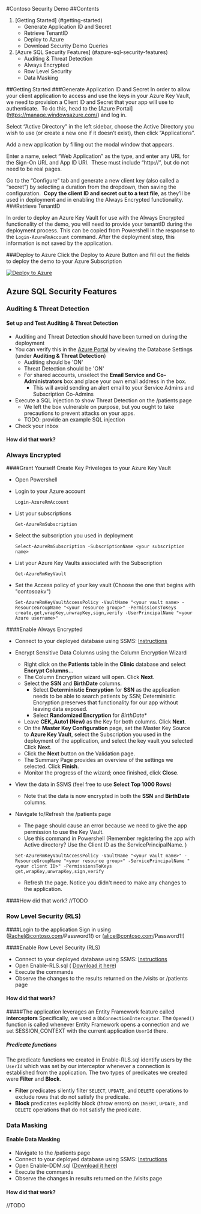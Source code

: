 #Contoso Security Demo
##Contents
1. [Getting Started] (#getting-started) 
	* Generate Application ID and Secret
	* Retrieve TenantID
	* Deploy to Azure
	* Download Security Demo Queries
2. [Azure SQL Security Features] (#azure-sql-security-features) 
	* Auditing & Threat Detection
	* Always Encrypted 
	* Row Level Security 
	* Data Masking

##Getting Started
###Generate Application ID and Secret
In order to allow your client application to access and use the keys in your Azure Key Vault, we need to provision a Client ID and Secret that your app will use to authenticate.&nbsp; To do this, head to the [Azure Portal] (https://manage.windowsazure.com/) and log in.

Select &ldquo;Active Directory&rdquo; in the left sidebar, choose the Active Directory you wish to use (or create a new one if it doesn&rsquo;t exist), then click &ldquo;Applications&rdquo;.

Add a new application by filling out the modal window that appears.

Enter a name, select &ldquo;Web Application&rdquo; as the type, and enter any URL for the Sign-On URL and App ID URI.&nbsp; These must include &ldquo;http://&rdquo;, but do not need to be real pages.&nbsp; 

Go to the &ldquo;Configure&rdquo; tab and generate a new client key (also called a &ldquo;secret&rdquo;) by selecting a duration from the dropdown, then saving the configuration.&nbsp; <strong>Copy the client ID and secret out to a text file</strong>, as they&rsquo;ll be used in deployment and in enabling the Always Encrypted functionality.
###Retrieve TenantID

In order to deploy an Azure Key Vault for use with the Always Encrypted functionality of the demo, you will need to provide your tenantID during the deployment process. This can be copied from Powershell in the response to the `Login-AzureRmAccount` command. After the deployment step, this information is not saved by the application. 

###Deploy to Azure 
Click the Deploy to Azure Button and fill out the fields to deploy the demo to your Azure Subscription

[![Deploy to Azure](http://azuredeploy.net/deploybutton.png)](https://azuredeploy.net/)

## Azure SQL Security Features 
### Auditing & Threat Detection
#### Set up and Test Auditing & Threat Detection 

+ Auditing and Threat Detection should have been turned on during the deployment
+ You can verify this in the [Azure Portal](portal.azure.com) by viewing the Database Settings (under **Auditing & Threat Detection**)
	- Auditing should be 'ON'
	- Threat Detection should be 'ON'
	- For shared accounts, unselect the **Email Service and Co-Administrators** box and place your own email address in the box. 
		* This will avoid sending an alert email to your Service Admins and Subscription Co-Admins
+ Execute a SQL injection to show Threat Detection on the /patients page
	- We left the box vulnerable on purpose, but you ought to take precautions to prevent attacks on your apps.
	- TODO: provide an example SQL injection
+ Check your inbox 

#### How did that work? 

### Always Encrypted 
####Grant Yourself Create Key Priveleges to your Azure Key Vault
+ Open Powershell
+ Login to your Azure account

	`Login-AzureRmAccount`
+ List your subscriptions

	`Get-AzureRmSubscription`
+ Select the subscription you used in deployment

	`Select-AzureRmSubscription -SubscriptionName <your subscription name>`
+ List your Azure Key Vaults associated with the Subscription

	`Get-AzureRmKeyVault`
+ Set the Access policy of your key vault (Choose the one that begins with "contosoakv")

	`Set-AzureRmKeyVaultAccessPolicy -VaultName "<your vault name> -ResourceGroupName "<your resource group>" -PermissionsToKeys create,get,wrapKey,unwrapKey,sign,verify -UserPrincipalName "<your Azure username>"`

####Enable Always Encrypted
+ Connect to your deployed database using SSMS: [Instructions]()
+ Encrypt Sensitive Data Columns using the Column Encryption Wizard 
	- Right click on the **Patients** table in the **Clinic** database and select **Encrypt Columns...**
	- The Column Encryption wizard will open. Click **Next**.
	- Select the **SSN** and **BirthDate** columns. 
		* Select **Deterministic Encryption** for **SSN** as the application needs to be able to search patients by SSN; Deterministic Encryption preserves that functionality for our app without leaving data exposed. 
		* Select **Randomized Encryption** for *BirthDate** 
	- Leave **CEK_Auto1 (New)** as the Key for both columns. Click **Next**.
	- On the **Master Key Configuration** page, set the Master Key Source to **Azure Key Vault**, select the Subscription you used in the deployment of the application, and select the key vault you selected  Click **Next**. 
	- Click the **Next** button on the Validation page.
	- The Summary Page provides an overview of the settings we selected. Click **Finish**. 
	- Monitor the progress of the wizard; once finished, click **Close**. 
+ View the data in SSMS (feel free to use **Select Top 1000 Rows**) 
	- Note that the data is now encrypted in both the **SSN** and **BirthDate** columns. 
+ Navigate to/Refresh the /patients page
	- The page should cause an error because we need to give the app permission to use the Key Vault. 
	- Use this command in Powershell (Remember registering the app with Active directory? Use the Client ID as the ServicePrincipalName. ) 
	
	`Set-AzureRmKeyVaultAccessPolicy -VaultName "<your vault name>" -ResourceGroupName "<your resource group>" -ServicePrincipalName "<your client ID>" -PermissionsToKeys get,wrapKey,unwrapKey,sign,verify` 
	- Refresh the page. Notice you didn't need to make any changes to the application. 
	
####How did that work? 
//TODO

### Row Level Security (RLS) 

####Login to the application 
Sign in using (Rachel@contoso.com/Password1!) or (alice@contoso.com/Password1!)

####Enable Row Level Security (RLS) 
+ Connect to your deployed database using SSMS: [Instructions]()
+ Open Enable-RLS.sql ( [Download it here]())
+ Execute the commands 
+ Observe the changes to the results returned on the /visits or /patients page

#### How did that work? 

#####The application leverages an Entity Framework feature called **interceptors** 
Specifically, we used a `DbConnectionInterceptor`. The `Opened()` function is called whenever Entity Framework opens a connection and we set SESSION_CONTEXT with the current application `UserId` there. 

##### Predicate functions
The predicate functions we created in Enable-RLS.sql identify users by the `UserId` which was set by our interceptor whenever a connection is established from the application. The two types of predicates we created were **Filter** and **Block**. 
+ **Filter** predicates silently filter `SELECT`, `UPDATE`, and `DELETE` operations to exclude rows that do not satisfy the predicate. 
+ **Block** predicates explicitly block (throw errors) on `INSERT`, `UPDATE`, and `DELETE` operations that do not satisfy the predicate. 

### Data Masking

#### Enable Data Masking
+ Navigate to the /patients page
+ Connect to your deployed database using SSMS: [Instructions]()
+ Open Enable-DDM.sql ([Download it here]()) 
+ Execute the commands
+ Observe the changes in results returned on the /visits page

#### How did that work? 
//TODO 
